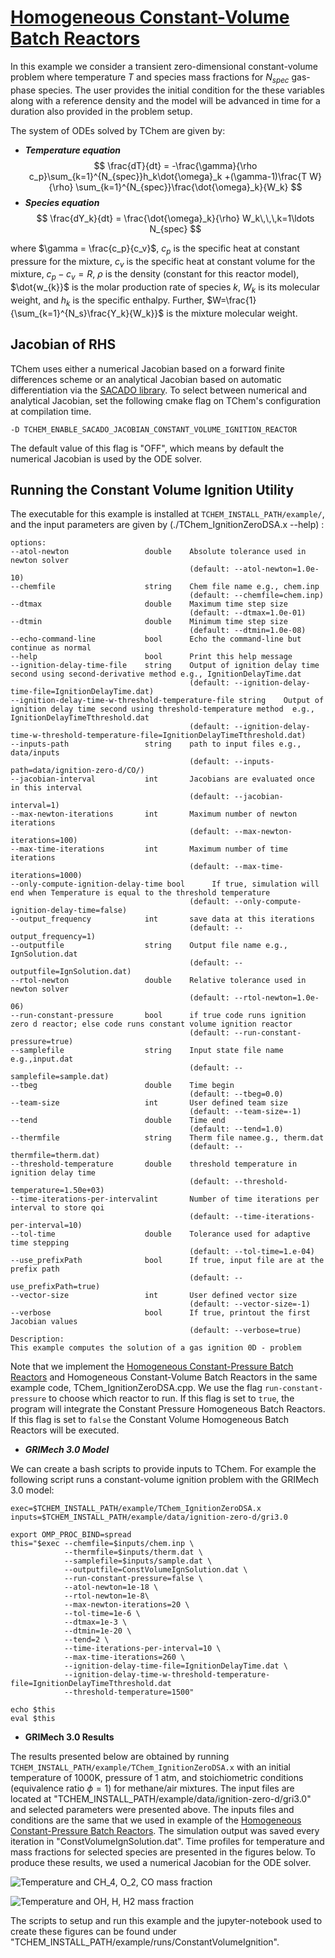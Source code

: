 # [Homogeneous Constant-Volume Batch Reactors](#cxx-api-ConstantVolumeIgnitionZeroD)

<!-- ## Problem Definition -->

In this example we consider a transient zero-dimensional constant-volume problem where temperature $T$ and species mass fractions for $N_{spec}$ gas-phase species. The user provides the initial condition for the these variables along with a reference density and the model will be advanced in time for a duration also provided in the problem setup.

The system of ODEs solved by TChem are given by:

* ***Temperature equation***
$$
\frac{dT}{dt} = -\frac{\gamma}{\rho c_p}\sum_{k=1}^{N_{spec}}h_k\dot{\omega}_k
+(\gamma-1)\frac{T W}{\rho} \sum_{k=1}^{N_{spec}}\frac{\dot{\omega}_k}{W_k}
$$
* ***Species equation***
$$
\frac{dY_k}{dt} = \frac{\dot{\omega}_k}{\rho} W_k\,\,\,k=1\ldots N_{spec}
$$

where $\gamma = \frac{c_p}{c_v}$, $c_p$ is the specific heat at constant pressure for the mixture, $c_v$ is the specific heat at constant volume for the mixture, $c_p-c_v=R$, $\rho$ is the density (constant for this reactor model), $\dot{w_{k}}$ is the molar production rate of species $k$, $W_k$ is its molecular weight, and $h_k$ is the specific enthalpy. Further, $W=\frac{1}{\sum_{k=1}^{N_s}\frac{Y_k}{W_k}}$ is the mixture molecular weight.

## Jacobian of RHS
<!-- [comment]: # (KK: consider to bring this option summary at the beginning of the reactor section) -->
TChem uses either a numerical Jacobian based on a forward finite differences scheme or an analytical Jacobian based on automatic differentiation via the [SACADO library](https://docs.trilinos.org/dev/packages/sacado/doc/html/index.html). To select between numerical and analytical Jacobian, set the following cmake flag on TChem's configuration at compilation time.

```
-D TCHEM_ENABLE_SACADO_JACOBIAN_CONSTANT_VOLUME_IGNITION_REACTOR
```
The default value of this flag is "OFF", which means by default the numerical Jacobian is used by the ODE solver.  

## Running the Constant Volume Ignition Utility

The executable for this example is installed at ``TCHEM_INSTALL_PATH/example/``,  and the input parameters are given by (./TChem_IgnitionZeroDSA.x --help) :

```
options:
--atol-newton                 double    Absolute tolerance used in newton solver
                                        (default: --atol-newton=1.0e-10)
--chemfile                    string    Chem file name e.g., chem.inp
                                        (default: --chemfile=chem.inp)
--dtmax                       double    Maximum time step size
                                        (default: --dtmax=1.0e-01)
--dtmin                       double    Minimum time step size
                                        (default: --dtmin=1.0e-08)
--echo-command-line           bool      Echo the command-line but continue as normal
--help                        bool      Print this help message
--ignition-delay-time-file    string    Output of ignition delay time second using second-derivative method e.g., IgnitionDelayTime.dat
                                        (default: --ignition-delay-time-file=IgnitionDelayTime.dat)
--ignition-delay-time-w-threshold-temperature-file string    Output of ignition delay time second using threshold-temperature method  e.g., IgnitionDelayTimeTthreshold.dat
                                        (default: --ignition-delay-time-w-threshold-temperature-file=IgnitionDelayTimeTthreshold.dat)
--inputs-path                 string    path to input files e.g., data/inputs
                                        (default: --inputs-path=data/ignition-zero-d/CO/)
--jacobian-interval           int       Jacobians are evaluated once in this interval
                                        (default: --jacobian-interval=1)
--max-newton-iterations       int       Maximum number of newton iterations
                                        (default: --max-newton-iterations=100)
--max-time-iterations         int       Maximum number of time iterations
                                        (default: --max-time-iterations=1000)
--only-compute-ignition-delay-time bool      If true, simulation will end when Temperature is equal to the threshold temperature  
                                        (default: --only-compute-ignition-delay-time=false)
--output_frequency            int       save data at this iterations
                                        (default: --output_frequency=1)
--outputfile                  string    Output file name e.g., IgnSolution.dat
                                        (default: --outputfile=IgnSolution.dat)
--rtol-newton                 double    Relative tolerance used in newton solver
                                        (default: --rtol-newton=1.0e-06)
--run-constant-pressure       bool      if true code runs ignition zero d reactor; else code runs constant volume ignition reactor
                                        (default: --run-constant-pressure=true)
--samplefile                  string    Input state file name e.g.,input.dat
                                        (default: --samplefile=sample.dat)
--tbeg                        double    Time begin
                                        (default: --tbeg=0.0)
--team-size                   int       User defined team size
                                        (default: --team-size=-1)
--tend                        double    Time end
                                        (default: --tend=1.0)
--thermfile                   string    Therm file namee.g., therm.dat
                                        (default: --thermfile=therm.dat)
--threshold-temperature       double    threshold temperature in ignition delay time
                                        (default: --threshold-temperature=1.50e+03)
--time-iterations-per-intervalint       Number of time iterations per interval to store qoi
                                        (default: --time-iterations-per-interval=10)
--tol-time                    double    Tolerance used for adaptive time stepping
                                        (default: --tol-time=1.e-04)
--use_prefixPath              bool      If true, input file are at the prefix path
                                        (default: --use_prefixPath=true)
--vector-size                 int       User defined vector size
                                        (default: --vector-size=-1)
--verbose                     bool      If true, printout the first Jacobian values
                                        (default: --verbose=true)
Description:
This example computes the solution of a gas ignition 0D - problem
```
Note that we implement the [Homogeneous Constant-Pressure Batch Reactors](#homogeneousconstant-pressurebatchreactors) and Homogeneous Constant-Volume Batch Reactors in the same example code, TChem_IgnitionZeroDSA.cpp. We use the flag ``run-constant-pressure`` to choose which reactor to run. If this flag is set to ``true``, the program will integrate the Constant Pressure Homogeneous Batch Reactors. If this flag is set to ``false`` the Constant Volume Homogeneous Batch Reactors will be executed.

* ***GRIMech 3.0 Model***

We can create a bash scripts to provide inputs to TChem. For example the following script runs a constant-volume ignition problem with the GRIMech 3.0 model:

```
exec=$TCHEM_INSTALL_PATH/example/TChem_IgnitionZeroDSA.x
inputs=$TCHEM_INSTALL_PATH/example/data/ignition-zero-d/gri3.0

export OMP_PROC_BIND=spread
this="$exec --chemfile=$inputs/chem.inp \
            --thermfile=$inputs/therm.dat \
            --samplefile=$inputs/sample.dat \
            --outputfile=ConstVolumeIgnSolution.dat \
            --run-constant-pressure=false \
            --atol-newton=1e-18 \
            --rtol-newton=1e-8\
            --max-newton-iterations=20 \
            --tol-time=1e-6 \
            --dtmax=1e-3 \
            --dtmin=1e-20 \
            --tend=2 \
            --time-iterations-per-interval=10 \
            --max-time-iterations=260 \
            --ignition-delay-time-file=IgnitionDelayTime.dat \
            --ignition-delay-time-w-threshold-temperature-file=IgnitionDelayTimeTthreshold.dat
            --threshold-temperature=1500"

echo $this
eval $this
```

* **GRIMech 3.0 Results**

The results presented below are obtained by running ``TCHEM_INSTALL_PATH/example/TChem_IgnitionZeroDSA.x`` with an initial temperature of $1000$K, pressure of $1$ atm, and stoichiometric conditions (equivalence ratio $\phi=1$) for methane/air mixtures. The input files are located at "TCHEM_INSTALL_PATH/example/data/ignition-zero-d/gri3.0" and selected parameters were presented above. The inputs files and conditions are the same that we used in example of the [Homogeneous Constant-Pressure Batch Reactors](#homogeneousconstant-pressurebatchreactors).
 The simulation output was saved every iteration in "ConstVolumeIgnSolution.dat". Time profiles for temperature and mass fractions for selected species are presented in the figures below. To produce these results, we used a numerical Jacobian for the ODE solver.


![Temperature and $CH_4$, $O_2$, $CO$ mass fraction](Figures/ConstantVolumeIgnition/TempMassFraction2.jpg)

![Temperature and $OH$, $H$, $H2$ mass fraction](Figures/ConstantVolumeIgnition/TempMassFraction3.jpg)

The scripts to setup and run this example and the jupyter-notebook used to create these figures can be found under "TCHEM_INSTALL_PATH/example/runs/ConstantVolumeIgnition".
